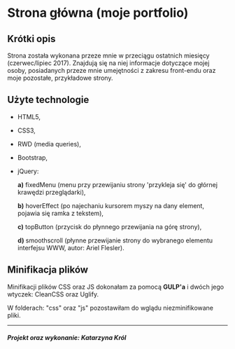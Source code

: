 Strona główna (moje portfolio)
=================

Krótki opis 
-------------------
Strona została wykonana przeze mnie w przeciągu ostatnich miesięcy (czerwec/lipiec 2017). Znajdują się na niej informacje dotyczące mojej osoby, posiadanych przeze mnie umejętności z zakresu front-endu oraz moje pozostałe, przykładowe strony.

Użyte technologie 
--------------------
- HTML5,
- CSS3,
- RWD (media queries),
- Bootstrap,
- jQuery:

    **a)** fixedMenu (menu przy przewijaniu strony 'przykleja się' do głórnej krawędzi przeglądarki),

    **b)** hoverEffect (po najechaniu kursorem myszy na dany element, pojawia się ramka z tekstem),

    **c)** topButton (przycisk do płynnego przewijania na górę strony),

    **d)** smoothscroll (płynne przewijanie strony do wybranego elementu interfejsu WWW, autor: Ariel Flesler).


Minifikacja plików
-------------------
Minifikacji plików CSS oraz JS dokonałam za pomocą **GULP'a** i dwóch jego wtyczek: CleanCSS oraz Uglify.

W folderach: "css" oraz "js" pozostawiłam do wglądu niezminifikowane pliki.


--------------------
##### Projekt oraz wykonanie: Katarzyna Król